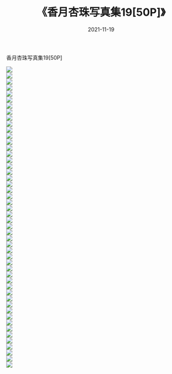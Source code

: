 ﻿---
layout: post
title:  《香月杏珠写真集19[50P]》
date:   2021-11-19
img: http://pic.660000.xyz/1:/性感/2021/香月杏珠写真集19[50P]/000.jpg
categories: [美女, 清纯, 唯美]
---

香月杏珠写真集19[50P]

  ![](http://pic.660000.xyz/1:/性感/2021/香月杏珠写真集19[50P]/001.jpg) <br> ![](http://pic.660000.xyz/1:/性感/2021/香月杏珠写真集19[50P]/002.jpg) <br> ![](http://pic.660000.xyz/1:/性感/2021/香月杏珠写真集19[50P]/003.jpg) <br> ![](http://pic.660000.xyz/1:/性感/2021/香月杏珠写真集19[50P]/004.jpg) <br> ![](http://pic.660000.xyz/1:/性感/2021/香月杏珠写真集19[50P]/005.jpg) <br> ![](http://pic.660000.xyz/1:/性感/2021/香月杏珠写真集19[50P]/006.jpg) <br> ![](http://pic.660000.xyz/1:/性感/2021/香月杏珠写真集19[50P]/007.jpg) <br> ![](http://pic.660000.xyz/1:/性感/2021/香月杏珠写真集19[50P]/008.jpg) <br> ![](http://pic.660000.xyz/1:/性感/2021/香月杏珠写真集19[50P]/009.jpg) <br> ![](http://pic.660000.xyz/1:/性感/2021/香月杏珠写真集19[50P]/010.jpg) <br> ![](http://pic.660000.xyz/1:/性感/2021/香月杏珠写真集19[50P]/011.jpg) <br> ![](http://pic.660000.xyz/1:/性感/2021/香月杏珠写真集19[50P]/012.jpg) <br> ![](http://pic.660000.xyz/1:/性感/2021/香月杏珠写真集19[50P]/013.jpg) <br> ![](http://pic.660000.xyz/1:/性感/2021/香月杏珠写真集19[50P]/014.jpg) <br> ![](http://pic.660000.xyz/1:/性感/2021/香月杏珠写真集19[50P]/015.jpg) <br> ![](http://pic.660000.xyz/1:/性感/2021/香月杏珠写真集19[50P]/016.jpg) <br> ![](http://pic.660000.xyz/1:/性感/2021/香月杏珠写真集19[50P]/017.jpg) <br> ![](http://pic.660000.xyz/1:/性感/2021/香月杏珠写真集19[50P]/018.jpg) <br> ![](http://pic.660000.xyz/1:/性感/2021/香月杏珠写真集19[50P]/019.jpg) <br> ![](http://pic.660000.xyz/1:/性感/2021/香月杏珠写真集19[50P]/020.jpg) <br> ![](http://pic.660000.xyz/1:/性感/2021/香月杏珠写真集19[50P]/021.jpg) <br> ![](http://pic.660000.xyz/1:/性感/2021/香月杏珠写真集19[50P]/022.jpg) <br> ![](http://pic.660000.xyz/1:/性感/2021/香月杏珠写真集19[50P]/023.jpg) <br> ![](http://pic.660000.xyz/1:/性感/2021/香月杏珠写真集19[50P]/024.jpg) <br> ![](http://pic.660000.xyz/1:/性感/2021/香月杏珠写真集19[50P]/025.jpg) <br> ![](http://pic.660000.xyz/1:/性感/2021/香月杏珠写真集19[50P]/026.jpg) <br> ![](http://pic.660000.xyz/1:/性感/2021/香月杏珠写真集19[50P]/027.jpg) <br> ![](http://pic.660000.xyz/1:/性感/2021/香月杏珠写真集19[50P]/028.jpg) <br> ![](http://pic.660000.xyz/1:/性感/2021/香月杏珠写真集19[50P]/029.jpg) <br> ![](http://pic.660000.xyz/1:/性感/2021/香月杏珠写真集19[50P]/030.jpg) <br> ![](http://pic.660000.xyz/1:/性感/2021/香月杏珠写真集19[50P]/031.jpg) <br> ![](http://pic.660000.xyz/1:/性感/2021/香月杏珠写真集19[50P]/032.jpg) <br> ![](http://pic.660000.xyz/1:/性感/2021/香月杏珠写真集19[50P]/033.jpg) <br> ![](http://pic.660000.xyz/1:/性感/2021/香月杏珠写真集19[50P]/034.jpg) <br> ![](http://pic.660000.xyz/1:/性感/2021/香月杏珠写真集19[50P]/035.jpg) <br> ![](http://pic.660000.xyz/1:/性感/2021/香月杏珠写真集19[50P]/036.jpg) <br> ![](http://pic.660000.xyz/1:/性感/2021/香月杏珠写真集19[50P]/037.jpg) <br> ![](http://pic.660000.xyz/1:/性感/2021/香月杏珠写真集19[50P]/038.jpg) <br> ![](http://pic.660000.xyz/1:/性感/2021/香月杏珠写真集19[50P]/039.jpg) <br> ![](http://pic.660000.xyz/1:/性感/2021/香月杏珠写真集19[50P]/040.jpg) <br> ![](http://pic.660000.xyz/1:/性感/2021/香月杏珠写真集19[50P]/041.jpg) <br> ![](http://pic.660000.xyz/1:/性感/2021/香月杏珠写真集19[50P]/042.jpg) <br> ![](http://pic.660000.xyz/1:/性感/2021/香月杏珠写真集19[50P]/043.jpg) <br> ![](http://pic.660000.xyz/1:/性感/2021/香月杏珠写真集19[50P]/044.jpg) <br> ![](http://pic.660000.xyz/1:/性感/2021/香月杏珠写真集19[50P]/045.jpg) <br> ![](http://pic.660000.xyz/1:/性感/2021/香月杏珠写真集19[50P]/046.jpg) <br> ![](http://pic.660000.xyz/1:/性感/2021/香月杏珠写真集19[50P]/047.jpg) <br> ![](http://pic.660000.xyz/1:/性感/2021/香月杏珠写真集19[50P]/048.jpg) <br> ![](http://pic.660000.xyz/1:/性感/2021/香月杏珠写真集19[50P]/049.jpg) <br> ![](http://pic.660000.xyz/1:/性感/2021/香月杏珠写真集19[50P]/050.jpg) <br>